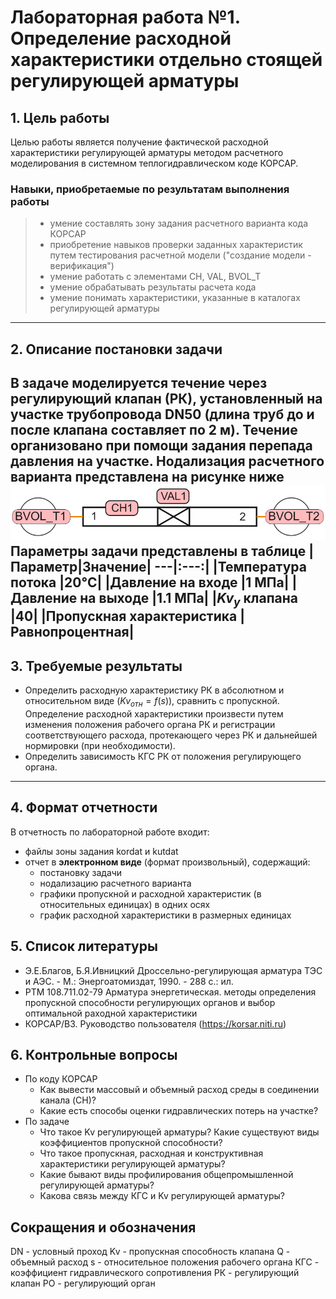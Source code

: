 # Лабораторная работа №1. Определение расходной характеристики отдельно стоящей регулирующей арматуры

## 1. Цель работы
Целью работы является получение фактической расходной характеристики регулирующей арматуры методом расчетного моделирования в системном теплогидравлическом коде КОРСАР.  

### Навыки, приобретаемые по результатам выполнения работы
> - умение составлять зону задания расчетного варианта кода КОРСАР 
> - приобретение навыков проверки заданных характеристик путем тестирования расчетной модели ("создание модели - верификация")
> - умение работать с элементами CH, VAL, BVOL_T 
> - умение обрабатывать результаты расчета кода 
> - умение понимать характеристики, указанные в каталогах регулирующей арматуры 
---
## 2. Описание постановки задачи
В задаче моделируется течение через регулирующий клапан (РК), установленный на участке трубопровода DN50 (длина труб до и после клапана составляет по 2 м). Течение организовано при помощи задания перепада давления на участке. Нодализация расчетного варианта представлена на рисунке ниже
![](./doc/lab_01/nodal.png "нодализация варианта")
Параметры задачи представлены в таблице
|Параметр|Значение|
---|:---:|
|Температура потока |20°C|
|Давление на входе |1 МПа|
|Давление на выходе  |1.1 МПа|
|$Kv_у$ клапана  |40|
|Пропускная характеристика   |Равнопроцентная|
---
## 3. Требуемые результаты
- Определить расходную характеристику РК в абсолютном и относительном виде ($Kv_{отн}=f(s)$), сравнить с пропускной. Определение расходной характеристики произвести путем изменения положения рабочего органа РК и регистрации соответствующего расхода, протекающего через РК и дальнейшей нормировки (при необходимости).
- Определить зависимость КГС РК от положения регулирующего органа.
---
## 4. Формат отчетности
В отчетность по лабораторной работе входит:
- файлы зоны задания kordat и kutdat
- отчет в **электронном виде** (формат произвольный), содержащий:
  - постановку задачи
  - нодализацию расчетного варианта
  - графики пропускной и расходной характеристик (в относительных единицах) в одних осях 
  - график расходной характеристики в размерных единицах

## 5. Список литературы
- Э.Е.Благов, Б.Я.Ивницкий Дроссельно-регулирующая арматура ТЭС и АЭС. - М.: Энергоатомиздат, 1990. - 288 с.: ил.
- РТМ 108.711.02-79 Арматура энергетическая. методы определения пропускной способности регулирующих органов и выбор оптимальной раходной характеристики
- КОРСАР/В3. Руководство пользователя (https://korsar.niti.ru)

## 6. Контрольные вопросы
- По коду КОРСАР
  - Как вывести массовый и объемный расход среды в соединении канала (CH)?
  - Какие есть способы оценки гидравлических потерь на участке?
- По задаче
  - Что такое Kv регулирующей арматуры? Какие существуют виды коэффициентов пропускной способности?
  - Что такое пропускная, расходная и конструктивная характеристики регулирующей арматуры?
  - Какие бывают виды профилирования общепромышленной регулирующей арматуры?
  - Какова связь между КГС и Kv регулирующей арматуры?
  
## Сокращения и обозначения
DN - условный проход
Kv - пропускная способность клапана
Q - объемный расход
s - относительное положения рабочего органа
КГС - коэффициент гидравлического сопротивления
РК - регулирующий клапан
РО - регулирующий орган
